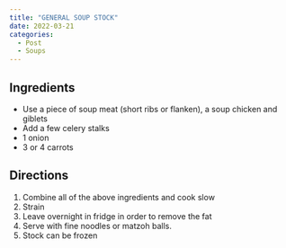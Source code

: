 ```yaml
---
title: "GENERAL SOUP STOCK"
date: 2022-03-21
categories:
  - Post
  - Soups
---
```


## Ingredients
- Use a piece of soup meat (short ribs or flanken), a soup chicken and giblets
- Add a few celery stalks
- 1 onion
- 3 or 4 carrots

## Directions
1. Combine all of the above ingredients and cook slow
2. Strain
3. Leave overnight in fridge in order to remove the fat
4. Serve with fine noodles or matzoh balls.
5. Stock can be frozen
